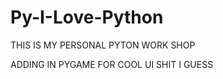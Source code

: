 # Py-I-Love-Python
THIS IS MY PERSONAL PYTON WORK SHOP 


ADDING IN PYGAME FOR COOL UI SHIT I GUESS
